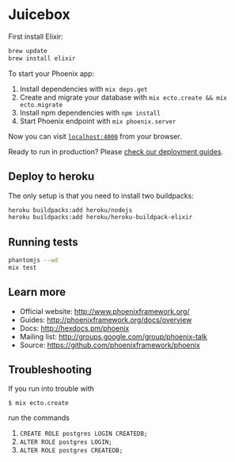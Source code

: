   # Juicebox

First install Elixir:

```bash
brew update
brew install elixir
```

To start your Phoenix app:

  1. Install dependencies with `mix deps.get`
  2. Create and migrate your database with `mix ecto.create && mix ecto.migrate`
  3. Install npm dependencies with `npm install`
  4. Start Phoenix endpoint with `mix phoenix.server`

Now you can visit [`localhost:4000`](http://localhost:4000) from your browser.

Ready to run in production? Please [check our deployment guides](http://www.phoenixframework.org/docs/deployment).

## Deploy to heroku
The only setup is that you need to install two buildpacks:

```bash
heroku buildpacks:add heroku/nodejs
heroku buildpacks:add heroku/heroku-buildpack-elixir
```

## Running tests
```bash
phantomjs --wd
mix test
```

## Learn more

  * Official website: http://www.phoenixframework.org/
  * Guides: http://phoenixframework.org/docs/overview
  * Docs: http://hexdocs.pm/phoenix
  * Mailing list: http://groups.google.com/group/phoenix-talk
  * Source: https://github.com/phoenixframework/phoenix

## Troubleshooting

If you run into trouble with
```
$ mix ecto.create
```
run the commands
  1. ```CREATE ROLE postgres LOGIN CREATEDB;```
  2. ```ALTER ROLE postgres LOGIN;```
  3. ```ALTER ROLE postgres CREATEDB;```